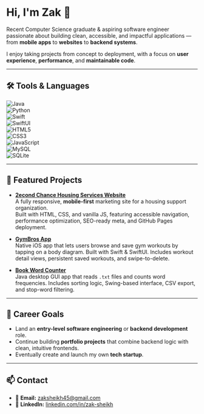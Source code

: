 # Hi, I'm Zak 👋  
Recent Computer Science graduate & aspiring software engineer passionate about building clean, accessible, and impactful applications — from **mobile apps** to **websites** to **backend systems**.

I enjoy taking projects from concept to deployment, with a focus on **user experience**, **performance**, and **maintainable code**.

---

## 🛠 Tools & Languages  
![Java](https://img.shields.io/badge/Java-%23ED8B00.svg?style=for-the-badge&logo=java&logoColor=white)  
![Python](https://img.shields.io/badge/Python-%233776AB.svg?style=for-the-badge&logo=python&logoColor=white)  
![Swift](https://img.shields.io/badge/Swift-%23FA7343.svg?style=for-the-badge&logo=swift&logoColor=white)  
![SwiftUI](https://img.shields.io/badge/SwiftUI-%23007AFF.svg?style=for-the-badge&logo=swift&logoColor=white)  
![HTML5](https://img.shields.io/badge/HTML5-%23E34F26.svg?style=for-the-badge&logo=html5&logoColor=white)  
![CSS3](https://img.shields.io/badge/CSS3-%231572B6.svg?style=for-the-badge&logo=css3&logoColor=white)  
![JavaScript](https://img.shields.io/badge/JavaScript-%23F7DF1E.svg?style=for-the-badge&logo=javascript&logoColor=black)  
![MySQL](https://img.shields.io/badge/MySQL-%2300f.svg?style=for-the-badge&logo=mysql&logoColor=white)  
![SQLite](https://img.shields.io/badge/SQLite-%2307405e.svg?style=for-the-badge&logo=sqlite&logoColor=white)  

---

## 🚀 Featured Projects  

- [**2econd Chance Housing Services Website**](https://github.com/Zak-Sheikh/2econd-chance-website)  
  A fully responsive, **mobile-first** marketing site for a housing support organization.  
  Built with HTML, CSS, and vanilla JS, featuring accessible navigation, performance optimization, SEO-ready meta, and GitHub Pages deployment.

- [**GymBros App**](https://github.com/Zak-Sheikh/gymbros-app)  
  Native iOS app that lets users browse and save gym workouts by tapping on a body diagram. Built with Swift & SwiftUI. Includes workout detail views, persistent saved workouts, and swipe-to-delete.

- [**Book Word Counter**](https://github.com/Zak-Sheikh/book-word-counter)  
  Java desktop GUI app that reads `.txt` files and counts word frequencies. Includes sorting logic, Swing-based interface, CSV export, and stop-word filtering.

---

## 🎯 Career Goals  
- Land an **entry-level software engineering** or **backend development** role.  
- Continue building **portfolio projects** that combine backend logic with clean, intuitive frontends.  
- Eventually create and launch my own **tech startup**.

---

## 📫 Contact  
- 📧 **Email:** zaksheikh45@gmail.com  
- 💼 **LinkedIn:** [linkedin.com/in/zak-sheikh](https://linkedin.com/in/zak-sheikh-1535412aa)  

